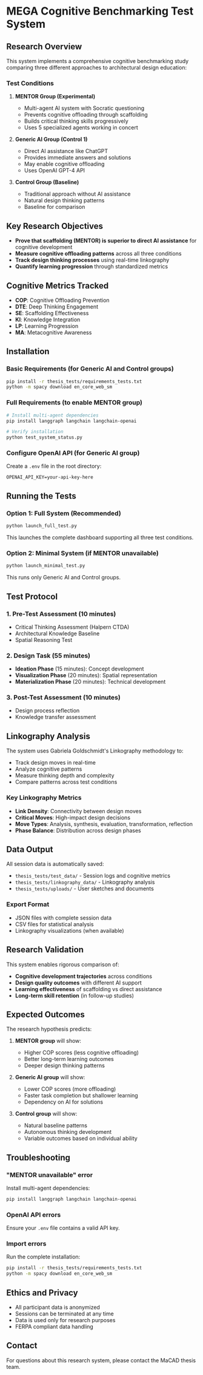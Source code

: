 # MEGA Cognitive Benchmarking Test System

## Research Overview

This system implements a comprehensive cognitive benchmarking study comparing three different approaches to architectural design education:

### Test Conditions

1. **MENTOR Group (Experimental)**
   - Multi-agent AI system with Socratic questioning
   - Prevents cognitive offloading through scaffolding
   - Builds critical thinking skills progressively
   - Uses 5 specialized agents working in concert

2. **Generic AI Group (Control 1)**
   - Direct AI assistance like ChatGPT
   - Provides immediate answers and solutions
   - May enable cognitive offloading
   - Uses OpenAI GPT-4 API

3. **Control Group (Baseline)**
   - Traditional approach without AI assistance
   - Natural design thinking patterns
   - Baseline for comparison

## Key Research Objectives

- **Prove that scaffolding (MENTOR) is superior to direct AI assistance** for cognitive development
- **Measure cognitive offloading patterns** across all three conditions
- **Track design thinking processes** using real-time linkography
- **Quantify learning progression** through standardized metrics

## Cognitive Metrics Tracked

- **COP**: Cognitive Offloading Prevention
- **DTE**: Deep Thinking Engagement  
- **SE**: Scaffolding Effectiveness
- **KI**: Knowledge Integration
- **LP**: Learning Progression
- **MA**: Metacognitive Awareness

## Installation

### Basic Requirements (for Generic AI and Control groups)
```bash
pip install -r thesis_tests/requirements_tests.txt
python -m spacy download en_core_web_sm
```

### Full Requirements (to enable MENTOR group)
```bash
# Install multi-agent dependencies
pip install langgraph langchain langchain-openai

# Verify installation
python test_system_status.py
```

### Configure OpenAI API (for Generic AI group)
Create a `.env` file in the root directory:
```
OPENAI_API_KEY=your-api-key-here
```

## Running the Tests

### Option 1: Full System (Recommended)
```bash
python launch_full_test.py
```
This launches the complete dashboard supporting all three test conditions.

### Option 2: Minimal System (if MENTOR unavailable)
```bash
python launch_minimal_test.py
```
This runs only Generic AI and Control groups.

## Test Protocol

### 1. Pre-Test Assessment (10 minutes)
- Critical Thinking Assessment (Halpern CTDA)
- Architectural Knowledge Baseline
- Spatial Reasoning Test

### 2. Design Task (55 minutes)
- **Ideation Phase** (15 minutes): Concept development
- **Visualization Phase** (20 minutes): Spatial representation
- **Materialization Phase** (20 minutes): Technical development

### 3. Post-Test Assessment (10 minutes)
- Design process reflection
- Knowledge transfer assessment

## Linkography Analysis

The system uses Gabriela Goldschmidt's Linkography methodology to:
- Track design moves in real-time
- Analyze cognitive patterns
- Measure thinking depth and complexity
- Compare patterns across test conditions

### Key Linkography Metrics
- **Link Density**: Connectivity between design moves
- **Critical Moves**: High-impact design decisions
- **Move Types**: Analysis, synthesis, evaluation, transformation, reflection
- **Phase Balance**: Distribution across design phases

## Data Output

All session data is automatically saved:
- `thesis_tests/test_data/` - Session logs and cognitive metrics
- `thesis_tests/linkography_data/` - Linkography analysis
- `thesis_tests/uploads/` - User sketches and documents

### Export Format
- JSON files with complete session data
- CSV files for statistical analysis
- Linkography visualizations (when available)

## Research Validation

This system enables rigorous comparison of:
- **Cognitive development trajectories** across conditions
- **Design quality outcomes** with different AI support
- **Learning effectiveness** of scaffolding vs direct assistance
- **Long-term skill retention** (in follow-up studies)

## Expected Outcomes

The research hypothesis predicts:
1. **MENTOR group** will show:
   - Higher COP scores (less cognitive offloading)
   - Better long-term learning outcomes
   - Deeper design thinking patterns
   
2. **Generic AI group** will show:
   - Lower COP scores (more offloading)
   - Faster task completion but shallower learning
   - Dependency on AI for solutions

3. **Control group** will show:
   - Natural baseline patterns
   - Autonomous thinking development
   - Variable outcomes based on individual ability

## Troubleshooting

### "MENTOR unavailable" error
Install multi-agent dependencies:
```bash
pip install langgraph langchain langchain-openai
```

### OpenAI API errors
Ensure your `.env` file contains a valid API key.

### Import errors
Run the complete installation:
```bash
pip install -r thesis_tests/requirements_tests.txt
python -m spacy download en_core_web_sm
```

## Ethics and Privacy

- All participant data is anonymized
- Sessions can be terminated at any time
- Data is used only for research purposes
- FERPA compliant data handling

## Contact

For questions about this research system, please contact the MaCAD thesis team.
